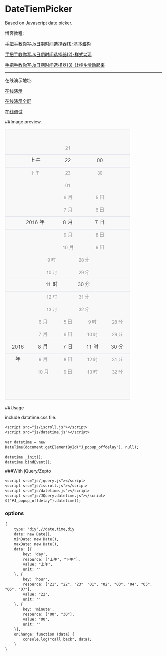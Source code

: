 # DateTiemPicker

Based on Javascript date picker.

博客教程:

[手把手教你写Js日期时间选择器(1)-基本结构](http://blog.csdn.net/u012963788/article/details/52160333)

[手把手教你写Js日期时间选择器(2)-样式实现](http://blog.csdn.net/u012963788/article/details/52160618)

[手把手教你写Js日期时间选择器(3)-让控件滑动起来](http://blog.csdn.net/u012963788/article/details/52197584)

---
在线演示地址:

[在线演示](http://runjs.cn/detail/m0zy1iip)

[在线演示全屏](http://sandbox.runjs.cn/show/m0zy1iip)

[在线调试](http://runjs.cn/code/m0zy1iip)

##Image preview.


![demo.gif](screenshot/demo.gif)



##Usage

include datatime.css file.

	<script src="js/iscroll.js"></script>
	<script src="js/datetime.js"></script>

 	var datetime = new DateTime(document.getElementById("J_popup_offdelay"), null);

    datetime._init();
    datetime.bindEvent();



###With jQuery/Zepto


	<script src="js/jquery.js"></script>
	<script src="js/iscroll.js"></script>
	<script src="js/datetime.js"></script>
	<script src="js/JQuery.datetime.js"></script>
	$("#J_popup_offdelay").datetime();


### options

	{
        type: 'diy',//date,time,diy
        date: new Date(),
        minDate: new Date(),
        maxDate: new Date(),
        data: [{
            key: 'day',
            resource: ["上午", "下午"],
            value: "上午",
            unit: ''
        }, {
            key: 'hour',
            resource: ["21", "22", "23", "01", "02", "03", "04", "05", "06", "07"],
            value: "22",
            unit: ''
        }, {
            key: 'minute',
            resource: ["00", "30"],
            value: "00",
            unit: ''
        }],
        onChange: function (data) {
            console.log("call back", data);
        }
    }
